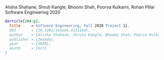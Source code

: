 
Alisha Shahane, Shruti Kangle, Bhoomi Shah, Poorva Kulkarni, Rohan Pillai      
Software Engineering 2020  


```bibtex
@article{z04:p1,
  title     = Software Engineering, Fall 2020 Project 1},
  DOI       = {10.5281/zenodo.4131164}, 
  author    = {Alisha Shahane, Shruti Kangle, Bhoomi Shah, Poorva Kulkarni, Rohan Pillai}, 
  publisher = {Zenodo}, 
  year      = {2020}, 
  month     = {Oct}
}

